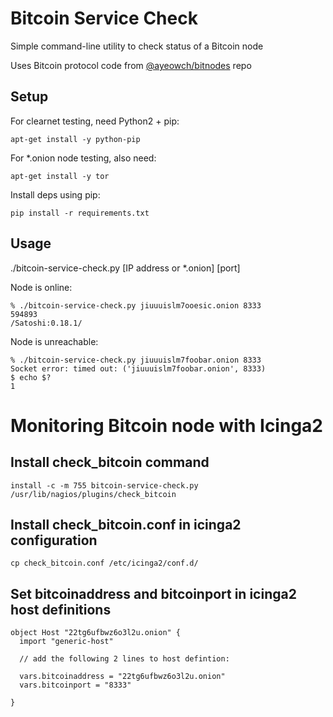 # Bitcoin Service Check

Simple command-line utility to check status of a Bitcoin node

Uses Bitcoin protocol code from [@ayeowch/bitnodes](https://github.com/ayeowch/bitnodes) repo

## Setup

For clearnet testing, need Python2 + pip:
```
apt-get install -y python-pip
```

For *.onion node testing, also need:
```
apt-get install -y tor
```

Install deps using pip:
```
pip install -r requirements.txt
```

## Usage

./bitcoin-service-check.py [IP address or *.onion] [port]

Node is online:
```
% ./bitcoin-service-check.py jiuuuislm7ooesic.onion 8333
594893
/Satoshi:0.18.1/
```

Node is unreachable:
```
% ./bitcoin-service-check.py jiuuuislm7foobar.onion 8333
Socket error: timed out: ('jiuuuislm7foobar.onion', 8333)
$ echo $?
1
```

# Monitoring Bitcoin node with Icinga2

## Install check_bitcoin command
```
install -c -m 755 bitcoin-service-check.py /usr/lib/nagios/plugins/check_bitcoin
```

## Install check_bitcoin.conf in icinga2 configuration
```
cp check_bitcoin.conf /etc/icinga2/conf.d/
```

## Set bitcoinaddress and bitcoinport in icinga2 host definitions 
```
object Host "22tg6ufbwz6o3l2u.onion" {
  import "generic-host"

  // add the following 2 lines to host defintion:

  vars.bitcoinaddress = "22tg6ufbwz6o3l2u.onion"
  vars.bitcoinport = "8333"

}
```
